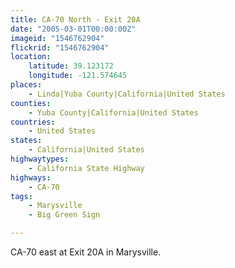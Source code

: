 ```yaml
---
title: CA-70 North - Exit 20A
date: "2005-03-01T00:00:00Z"
imageid: "1546762904"
flickrid: "1546762904"
location:
    latitude: 39.123172
    longitude: -121.574645
places:
    - Linda|Yuba County|California|United States
counties:
    - Yuba County|California|United States
countries:
    - United States
states:
    - California|United States
highwaytypes:
    - California State Highway
highways:
    - CA-70
tags:
    - Marysville
    - Big Green Sign

---
```

CA-70 east at Exit 20A in Marysville.